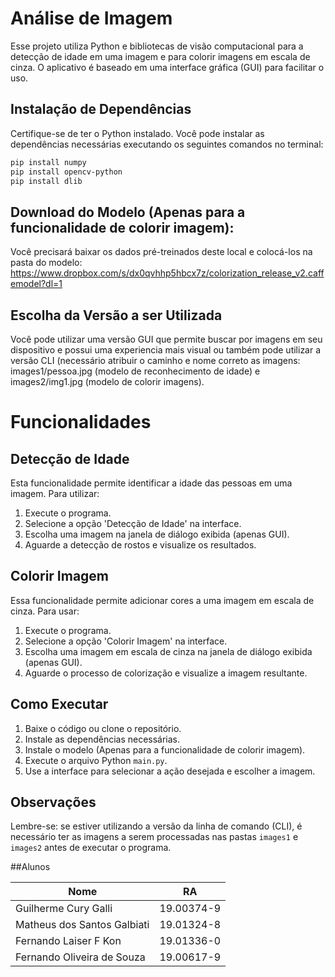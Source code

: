 # Análise de Imagem

Esse projeto utiliza Python e bibliotecas de visão computacional para a detecção de idade em uma imagem e para colorir imagens em escala de cinza. O aplicativo é baseado em uma interface gráfica (GUI) para facilitar o uso.

## Instalação de Dependências

Certifique-se de ter o Python instalado. Você pode instalar as dependências necessárias executando os seguintes comandos no terminal:

```bash
pip install numpy
pip install opencv-python
pip install dlib
```

## Download do Modelo (Apenas para a funcionalidade de colorir imagem):

Você precisará baixar os dados pré-treinados deste local e colocá-los na pasta do modelo:
https://www.dropbox.com/s/dx0qvhhp5hbcx7z/colorization_release_v2.caffemodel?dl=1

## Escolha da Versão a ser Utilizada

Você pode utilizar uma versão GUI que permite buscar por imagens em seu dispositivo e possui uma experiencia mais visual ou também pode utilizar a versão CLI (necessário atribuir o caminho e nome correto as imagens: images1/pessoa.jpg (modelo de reconhecimento de idade) e images2/img1.jpg (modelo de colorir imagens).


# Funcionalidades

## Detecção de Idade

Esta funcionalidade permite identificar a idade das pessoas em uma imagem. Para utilizar:

1. Execute o programa.
2. Selecione a opção 'Detecção de Idade' na interface.
3. Escolha uma imagem na janela de diálogo exibida (apenas GUI).
4. Aguarde a detecção de rostos e visualize os resultados.

## Colorir Imagem

Essa funcionalidade permite adicionar cores a uma imagem em escala de cinza. Para usar:

1. Execute o programa.
2. Selecione a opção 'Colorir Imagem' na interface.
3. Escolha uma imagem em escala de cinza na janela de diálogo exibida (apenas GUI).
4. Aguarde o processo de colorização e visualize a imagem resultante.

## Como Executar

1. Baixe o código ou clone o repositório.
2. Instale as dependências necessárias.
3. Instale o modelo (Apenas para a funcionalidade de colorir imagem).
4. Execute o arquivo Python `main.py`.
5. Use a interface para selecionar a ação desejada e escolher a imagem.

## Observações

Lembre-se: se estiver utilizando a versão da linha de comando (CLI), é necessário ter as imagens a serem processadas nas pastas `images1` e `images2` antes de executar o programa.

##Alunos

| Nome                         | RA         |
|------------------------------|------------|
| Guilherme Cury Galli         | 19.00374-9 |
| Matheus dos Santos Galbiati  | 19.01324-8 |
| Fernando Laiser F Kon        | 19.01336-0 |
| Fernando Oliveira de Souza   | 19.00617-9 |


